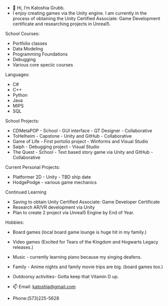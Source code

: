 - 👋 Hi, I’m Katoshia Grubb. 
- I enjoy creating games via the Unity engine. I am currently in the process of obtaining the Unity Certified Associate: Game Development certificate and researching projects in Unreal5. 

School Courses:
- Portfolio classes
- Data Modeling
- Programming Foundations
- Debugging
- Various core speciic courses

Languages:
- C#
- C++
- Python
- Java
- MIPS
- SQL

School Projects:
-  CDMetaPOP - School - GUI interface - QT Designer - Collaborative
-  ToHelheim - Capstone - Unity and GitHub - Collaborative
-  Game of Life - First portolio project - Winforms and Visual Studio
-  Saiph - Debugging project - Visual Studio
-  The Quest - School - Text based story game via Unity and GitHub - Collaborative

Current Personal Projects:
- Platformer 2D - Unity - TBD ship date
- HodgePodge - various game mechanics

Continued Learning
- Saving to obtain Unity Certified Associate: Game Developer Certificate
- Research AR/VR development via Unity
- Plan to create 2 project via Unreal5 Engine by End of Year.

Hobbies:
- Board games (local board game lounge is huge hit in my family.)
- Video games (Excited for Tears of the Kingdom and Hogwarts Legacy releases.)
- Music - currently learning piano because my singing deafens.
- Family - Anime nights and family movie trips are big. (board games too.)
- Outdoorsy activities- Gotta keep that Vitamin D up.


- 📫 Email: katoshia@gmail.com
- Phone:(573)225-5628

<!---
katoshia/katoshia is a ✨ special ✨ repository because its `README.md` (this file) appears on your GitHub profile.
You can click the Preview link to take a look at your changes.
--->
